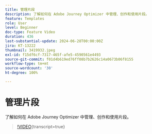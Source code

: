 ```yaml
---
title: 管理片段
description: 了解如何在 Adobe Journey Optimizer 中管理、创作和使用片段。
feature: Templates
role: User
level: Beginner
doc-type: Feature Video
duration: 436
last-substantial-update: 2024-06-28T00:00:00Z
jira: KT-13222
thumbnail: 3419932.jpeg
exl-id: f15df6cf-7317-465f-afe5-4590561e4493
source-git-commit: f01d4b619ed76ff08b7b2626c14a0673b06f8155
workflow-type: tm+mt
source-wordcount: '30'
ht-degree: 100%

---
```


# 管理片段

了解如何在 Adobe Journey Optimizer 中管理、创作和使用片段。

>[!VIDEO](https://video.tv.adobe.com/v/3419932/?learn=on){transcript=true}
